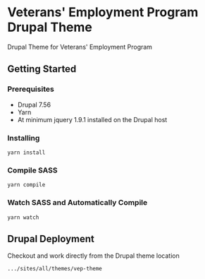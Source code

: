 # Veterans' Employment Program Drupal Theme

Drupal Theme for Veterans' Employment Program

## Getting Started

### Prerequisites

- Drupal 7.56
- Yarn
- At minimum jquery 1.9.1 installed on the Drupal host

### Installing

```
yarn install
```

### Compile SASS

```
yarn compile
```

### Watch SASS and Automatically Compile

```
yarn watch
```

## Drupal Deployment

Checkout and work directly from the Drupal theme location

```
.../sites/all/themes/vep-theme
```
